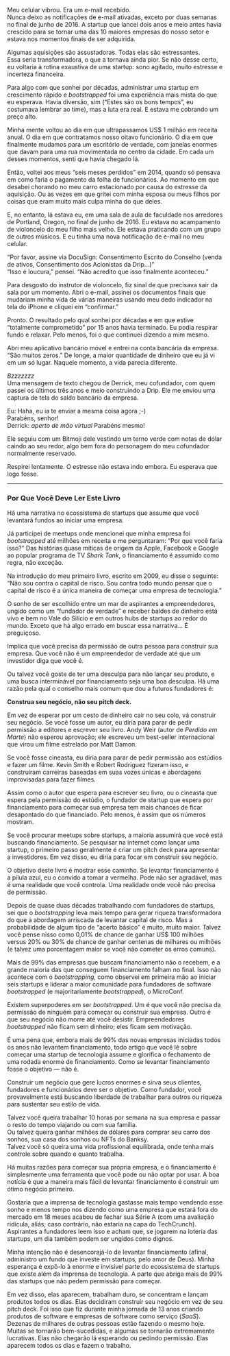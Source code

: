 Meu celular vibrou. Era um e-mail recebido.  
Nunca deixo as notificações de e-mail ativadas, exceto por duas semanas no final de junho de 2016. A startup que lancei dois anos e meio antes havia crescido para se tornar uma das 10 maiores empresas do nosso setor e estava nos momentos finais de ser adquirida.  

Algumas aquisições são assustadoras. Todas elas são estressantes.  
Essa seria transformadora, o que a tornava ainda pior. Se não desse certo, eu voltaria à rotina exaustiva de uma startup: sono agitado, muito estresse e incerteza financeira.  

Para algo com que sonhei por décadas, administrar uma startup em crescimento rápido e *bootstrapped* foi uma experiência mais mista do que eu esperava. Havia diversão, sim (“Estes são os bons tempos”, eu costumava lembrar ao time), mas a luta era real. E estava me cobrando um preço alto.  

Minha mente voltou ao dia em que ultrapassamos US$ 1 milhão em receita anual. O dia em que contratamos nosso oitavo funcionário. O dia em que finalmente mudamos para um escritório de verdade, com janelas enormes que davam para uma rua movimentada no centro da cidade. Em cada um desses momentos, senti que havia chegado lá.  

Então, voltei aos meus “seis meses perdidos” em 2014, quando só pensava em como faria o pagamento da folha de funcionários. Ao momento em que desabei chorando no meu carro estacionado por causa do estresse da aquisição. Ou às vezes em que gritei com minha esposa ou meus filhos por coisas que eram muito mais culpa minha do que deles.  

E, no entanto, lá estava eu, em uma sala de aula de faculdade nos arredores de Portland, Oregon, no final de junho de 2016. Eu estava no acampamento de violoncelo do meu filho mais velho. Ele estava praticando com um grupo de outros músicos. E eu tinha uma nova notificação de e-mail no meu celular.  

“Por favor, assine via DocuSign: Consentimento Escrito do Conselho (venda de ativos, Consentimento dos Acionistas da Drip...)”  
“Isso é loucura,” pensei. “Não acredito que isso finalmente aconteceu.”  

Para desgosto do instrutor de violoncelo, fiz sinal de que precisava sair da sala por um momento. Abri o e-mail, assinei os documentos finais que mudariam minha vida de várias maneiras usando meu dedo indicador na tela do iPhone e cliquei em “confirmar.”  

Pronto. O resultado pelo qual sonhei por décadas e em que estive “totalmente comprometido” por 15 anos havia terminado. Eu podia respirar fundo e relaxar. Pelo menos, foi o que continuei dizendo a mim mesmo.  

Abri meu aplicativo bancário móvel e entrei na conta bancária da empresa. “São muitos zeros.” De longe, a maior quantidade de dinheiro que eu já vi em um só lugar. Naquele momento, a vida parecia diferente.  

*Bzzzzzzz*  
Uma mensagem de texto chegou de Derrick, meu cofundador, com quem passei os últimos três anos e meio construindo a Drip. Ele me enviou uma captura de tela do saldo bancário da empresa.  

Eu: Haha, eu ia te enviar a mesma coisa agora ;-)  
Parabéns, senhor!  
Derrick: *aperto de mão virtual* Parabéns mesmo!  

Ele seguiu com um Bitmoji dele vestindo um terno verde com notas de dólar caindo ao seu redor, algo bem fora do personagem do meu cofundador normalmente reservado.  

Respirei lentamente. O estresse não estava indo embora. Eu esperava que logo fosse.  

---

### Por Que Você Deve Ler Este Livro  

Há uma narrativa no ecossistema de startups que assume que você levantará fundos ao iniciar uma empresa.  

Já participei de meetups onde mencionei que minha empresa foi *bootstrapped* até milhões em receita e me perguntaram: “Por que você faria isso?” Das histórias quase míticas de origem da Apple, Facebook e Google ao popular programa de TV *Shark Tank*, o financiamento é assumido como regra, não exceção.  

Na introdução do meu primeiro livro, escrito em 2009, eu disse o seguinte:  
“Não sou contra o capital de risco. Sou contra todo mundo pensar que o capital de risco é a única maneira de começar uma empresa de tecnologia.”  

O sonho de ser escolhido entre um mar de aspirantes a empreendedores, ungido como um “fundador de verdade” e receber baldes de dinheiro está vivo e bem no Vale do Silício e em outros hubs de startups ao redor do mundo. Exceto que há algo errado em buscar essa narrativa... É preguiçoso.  

Implica que você precisa da permissão de outra pessoa para construir sua empresa. Que você não é um empreendedor de verdade até que um investidor diga que você é.  

Ou talvez você goste de ter uma desculpa para não lançar seu produto, e uma busca interminável por financiamento seja uma boa desculpa. Há uma razão pela qual o conselho mais comum que dou a futuros fundadores é:  

**Construa seu negócio, não seu pitch deck.**  

Em vez de esperar por um cesto de dinheiro cair no seu colo, vá construir seu negócio. Se você fosse um autor, eu diria para parar de pedir permissão a editores e escrever seu livro. Andy Weir (autor de *Perdido em Marte*) não esperou aprovação; ele escreveu um best-seller internacional que virou um filme estrelado por Matt Damon.  

Se você fosse cineasta, eu diria para parar de pedir permissão aos estúdios e fazer um filme. Kevin Smith e Robert Rodriguez fizeram isso, e construíram carreiras baseadas em suas vozes únicas e abordagens improvisadas para fazer filmes.  

Assim como o autor que espera para escrever seu livro, ou o cineasta que espera pela permissão do estúdio, o fundador de startup que espera por financiamento para começar sua empresa tem mais chances de ficar desapontado do que financiado. Pelo menos, é assim que os números mostram.  

Se você procurar meetups sobre startups, a maioria assumirá que você está buscando financiamento. Se pesquisar na internet como lançar uma startup, o primeiro passo geralmente é criar um pitch deck para apresentar a investidores. Em vez disso, eu diria para focar em construir seu negócio.  

O objetivo deste livro é mostrar esse caminho. Se levantar financiamento é a pílula azul, eu o convido a tomar a vermelha. Pode não ser agradável, mas é uma realidade que você controla. Uma realidade onde você não precisa de permissão.  

Depois de quase duas décadas trabalhando com fundadores de startups, sei que o *bootstrapping* leva mais tempo para gerar riqueza transformadora do que a abordagem arriscada de levantar capital de risco. Mas a probabilidade de algum tipo de “acerto básico” é muito, muito maior. Talvez você pense nisso como 0,01% de chance de ganhar US$ 100 milhões versus 20% ou 30% de chance de ganhar centenas de milhares ou milhões (e talvez uma porcentagem maior se você não cometer os erros comuns).  

Mais de 99% das empresas que buscam financiamento não o recebem, e a grande maioria das que conseguem financiamento falham no final. Isso não acontece com o *bootstrapping*, como observei em primeira mão ao iniciar seis startups e liderar a maior comunidade para fundadores de software *bootstrapped* (e majoritariamente *bootstrapped*), o MicroConf.  

Existem superpoderes em ser *bootstrapped*. Um é que você não precisa da permissão de ninguém para começar ou construir sua empresa. Outro é que seu negócio não morre até você desistir. Empreendedores *bootstrapped* não ficam sem dinheiro; eles ficam sem motivação.  

É uma pena que, embora mais de 99% das novas empresas iniciadas todos os anos não levantem financiamento, todo artigo que você lê sobre começar uma startup de tecnologia assume e glorifica o fechamento de uma rodada enorme de financiamento. Como se levantar financiamento fosse o objetivo — não é.  

Construir um negócio que gere lucros enormes e sirva seus clientes, fundadores e funcionários deve ser o objetivo. Como fundador, você provavelmente está buscando liberdade de trabalhar para outros ou riqueza para sustentar seu estilo de vida.  

Talvez você queira trabalhar 10 horas por semana na sua empresa e passar o resto do tempo viajando ou com sua família.  
Ou talvez queira ganhar milhões de dólares para comprar seu carro dos sonhos, sua casa dos sonhos ou NFTs do Banksy.  
Talvez você só queira uma vida profissional equilibrada, onde tenha mais controle sobre quando e quanto trabalha.  

Há muitas razões para começar sua própria empresa, e o financiamento é simplesmente uma ferramenta que você pode ou não optar por usar. A boa notícia é que a maneira mais fácil de levantar financiamento é construir um ótimo negócio primeiro.  

Gostaria que a imprensa de tecnologia gastasse mais tempo vendendo esse sonho e menos tempo nos dizendo como uma empresa que estará fora do mercado em 18 meses acabou de fechar sua Série A (com uma avaliação ridícula, aliás; caso contrário, não estaria na capa do TechCrunch). Aspirantes a fundadores leem isso e acham que, se jogarem na loteria das startups, um dia também podem ser ungidos como dignos.  

Minha intenção não é desencorajá-lo de levantar financiamento (afinal, administro um fundo que investe em startups, pelo amor de Deus). Minha esperança é expô-lo à enorme e invisível parte do ecossistema de startups que existe além da imprensa de tecnologia. A parte que abriga mais de 99% das startups que não pedem permissão para começar.  

Em vez disso, elas aparecem, trabalham duro, se concentram e lançam produtos todos os dias. Elas decidiram construir seu negócio em vez de seu pitch deck. Foi isso que fiz durante minha jornada de 13 anos criando produtos de software e empresas de software como serviço (*SaaS*). Dezenas de milhares de outras pessoas estão fazendo o mesmo hoje. Muitas se tornarão bem-sucedidas, e algumas se tornarão extremamente lucrativas. Elas não chegarão lá esperando ou pedindo permissão. Elas aparecem todos os dias e fazem o trabalho.